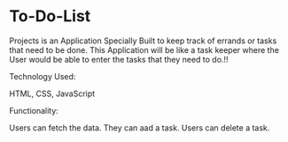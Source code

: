 # To-Do-List

Projects is an Application Specially Built to keep track of errands or tasks that need to be done.
This Application will be like a task keeper where the User would be able to enter the tasks that they need to do.!!

Technology Used:

HTML,
CSS,
JavaScript

Functionality:

Users can fetch the data.
They can aad a task.
Users can delete a task.
